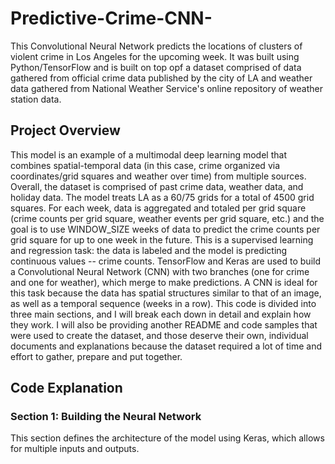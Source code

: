 # Predictive-Crime-CNN-
This Convolutional Neural Network predicts the locations of clusters of violent crime in Los Angeles for the upcoming week. It was built using Python/TensorFlow and is built on top opf a dataset comprised of data gathered from official crime data published by the city of LA and weather data gathered from National Weather Service's online repository of weather station data.

## Project Overview
This model is an example of a multimodal deep learning model that combines spatial-temporal data (in this case, crime organized via coordinates/grid squares and weather over time) from multiple sources. Overall, the dataset is comprised of past crime data, weather data, and holiday data. 
The model treats LA as a 60/75 grids for a total of 4500 grid squares. For each week, data is aggregated and totaled per grid square (crime counts per grid square, weather events per grid square, etc.) and the goal is to use WINDOW_SIZE weeks of data to predict the crime counts per grid square for up to one week in the future.
This is a supervised learning and regression task: the data is labeled and the model is predicting continuous values -- crime counts. TensorFlow and Keras are used to build a Convolutional Neural Network (CNN) with two branches (one for crime and one for weather), which merge to make predictions. A CNN is ideal for this task because the data has spatial structures similar to that of an image, as well as a temporal sequence (weeks in a row). 
This code is divided into three main sections, and I will break each down in detail and explain how they work. I will also be providing another README and code samples that were used to create the dataset, and those deserve their own, individual documents and explanations because the dataset required a lot of time and effort to gather, prepare and put together. 

## Code Explanation

### Section 1: Building the Neural Network
This section defines the architecture of the model using Keras, which allows for multiple inputs and outputs. 
